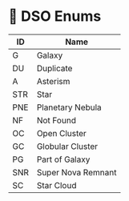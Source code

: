 # 🔢 DSO Enums

| ID  | Name               |
| --- | ------------------ |
| G   | Galaxy             |
| DU  | Duplicate          |
| A   | Asterism           |
| STR | Star               |
| PNE | Planetary Nebula   |
| NF  | Not Found          |
| OC  | Open Cluster       |
| GC  | Globular Cluster   |
| PG  | Part of Galaxy     |
| SNR | Super Nova Remnant |
| SC  | Star Cloud         |
